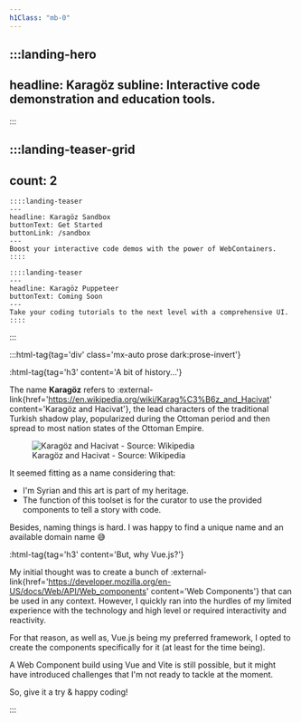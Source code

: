 ```yaml
---
h1Class: "mb-0"
---
```


:::landing-hero
---
headline: Karagöz
subline: Interactive code demonstration and education tools. 
---
:::

:::landing-teaser-grid
---
count: 2
---

    ::::landing-teaser
    ---
    headline: Karagöz Sandbox
    buttonText: Get Started
    buttonLink: /sandbox
    ---
    Boost your interactive code demos with the power of WebContainers.
    ::::

    ::::landing-teaser
    ---
    headline: Karagöz Puppeteer
    buttonText: Coming Soon
    ---
    Take your coding tutorials to the next level with a comprehensive UI.
    ::::

:::

:::html-tag{tag='div' class='mx-auto prose dark:prose-invert'}

:html-tag{tag='h3' content='A bit of history...'}
    
The name **Karagöz** refers 
to :external-link{href='https://en.wikipedia.org/wiki/Karag%C3%B6z_and_Hacivat' content='Karagöz and Hacivat'},
the lead characters of the traditional Turkish shadow play, popularized during the Ottoman period and then spread to 
most nation states of the Ottoman Empire.

<figure>
    <img src="img/karagoz-and-hacivat.png" alt="Karagöz and Hacivat - Source: Wikipedia" class="max-w-[265px]" />
    <figcaption>Karagöz and Hacivat - Source: Wikipedia</figcaption>
</figure>

It seemed fitting as a name considering that:
*  I'm Syrian and this art is part of my heritage. 
* The function of this toolset is for the curator to use the provided components to tell a story with code.
 
Besides, naming things is hard. I was happy to find a unique name and an available domain name 😅

:html-tag{tag='h3' content='But, why Vue.js?'}

My initial thought was to create a bunch 
of :external-link{href='https://developer.mozilla.org/en-US/docs/Web/API/Web_components' content='Web Components'} 
that can be used in any context. However, I quickly ran into the hurdles of my limited experience 
with the technology and high level or required interactivity and reactivity.

For that reason, as well as, Vue.js being my preferred framework, I opted to create the components specifically for 
it (at least for the time being).

A Web Component build using Vue and Vite is still possible, but it might have introduced challenges that I'm not 
ready to tackle at the moment.

So, give it a try & happy coding!

:::
